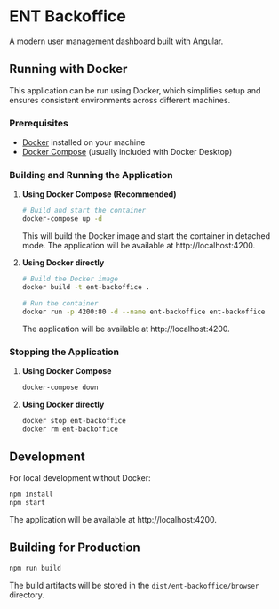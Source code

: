 # ENT Backoffice

A modern user management dashboard built with Angular.

## Running with Docker

This application can be run using Docker, which simplifies setup and ensures consistent environments across different machines.

### Prerequisites

- [Docker](https://www.docker.com/get-started) installed on your machine
- [Docker Compose](https://docs.docker.com/compose/install/) (usually included with Docker Desktop)

### Building and Running the Application

1. **Using Docker Compose (Recommended)**

   ```bash
   # Build and start the container
   docker-compose up -d
   ```

   This will build the Docker image and start the container in detached mode. The application will be available at http://localhost:4200.

2. **Using Docker directly**

   ```bash
   # Build the Docker image
   docker build -t ent-backoffice .

   # Run the container
   docker run -p 4200:80 -d --name ent-backoffice ent-backoffice
   ```

   The application will be available at http://localhost:4200.

### Stopping the Application

1. **Using Docker Compose**

   ```bash
   docker-compose down
   ```

2. **Using Docker directly**

   ```bash
   docker stop ent-backoffice
   docker rm ent-backoffice
   ```

## Development

For local development without Docker:

```bash
npm install
npm start
```

The application will be available at http://localhost:4200.

## Building for Production

```bash
npm run build
```

The build artifacts will be stored in the `dist/ent-backoffice/browser` directory.